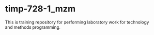 # timp-728-1_mzm
This is training repository for performing laboratory work for technology and methods programming.
